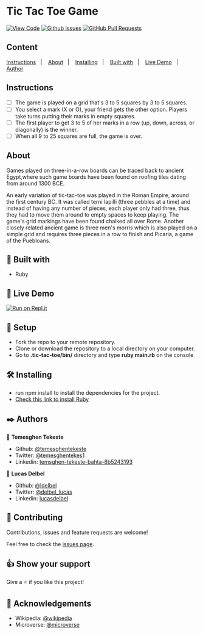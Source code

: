 # Tic Tac Toe Game
  
[![View Code](https://img.shields.io/badge/View%20-Code-green)]()
[![Github Issues](https://img.shields.io/badge/GitHub-Issues-orange)]()
[![GitHub Pull Requests](https://img.shields.io/badge/GitHub-Pull%20Requests-blue)]()

## Content

<a text-align="center" href="#instructions">Instructions</a>&nbsp;&nbsp;&nbsp;|&nbsp;&nbsp;&nbsp;
<a text-align="center" href="#about">About</a>&nbsp;&nbsp;&nbsp;|&nbsp;&nbsp;&nbsp;
<a href="#ins">Installing</a>&nbsp;&nbsp;&nbsp;|&nbsp;&nbsp;&nbsp;
<a href="#with">Built with</a>&nbsp;&nbsp;&nbsp;|&nbsp;&nbsp;&nbsp;
<a href="#ldl">Live Demo</a>&nbsp;&nbsp;&nbsp;|&nbsp;&nbsp;&nbsp;
<a href="#author">Author</a>

## Instructions <a name = "instructions"></a>

- [ ] The game is played on a grid that's 3 to 5 squares by 3 to 5 squares.
- [ ] You select a mark (X or O), your friend gets the other option. Players take turns putting their marks in empty squares.
- [ ] The first player to get 3 to 5 of her marks in a row (up, down, across, or diagonally) is the winner.
- [ ] When all 9 to 25 squares are full, the game is over.

## About <a name = "about"></a>

Games played on three-in-a-row boards can be traced back to ancient Egypt,where such game boards have been found on roofing tiles dating from around 1300 BCE.

An early variation of tic-tac-toe was played in the Roman Empire, around the first century BC. It was called terni lapilli (three pebbles at a time) and instead of having any number of pieces, each player only had three, thus they had to move them around to empty spaces to keep playing. The game's grid markings have been found chalked all over Rome. Another closely related ancient game is three men's morris which is also played on a simple grid and requires three pieces in a row to finish and Picaria, a game of the Puebloans.

## 🔧 Built with<a name = "with"></a>

- Ruby


## 🔴 Live Demo <a name = "ldl"></a>

[![Run on Repl.it](https://repl.it/badge/github/temesghen/tic-tac-toe-1#.replit)](https://repl.it/@temesghen/tic-tac-toe-1#.replit)

## 🔨 Setup

- Fork the repo to your remote repository.
- Clone or download the repository to a local directory on your computer.
- Go to **.tic-tac-toe/bin/** directory and type **ruby main.rb** on the console

## 🛠 Installing <a name = "ins"></a>

- run npm install to install the dependencies for the project.
- [Check this link to install Ruby](https://www.ruby-lang.org/en/documentation/installation/#package-management-systems)

## ✒️  Authors <a name = "author"></a>

👤 **Temesghen Tekeste**

- Github: [@temesghentekeste](https://github.com/temesghentekeste)
- Twitter: [@temesghentekes1](https://twitter.com/temesghentekes1)
- Linkedin: [temsghen-tekeste-bahta-8b5243193](https://www.linkedin.com/in/temesghen-tekeste-bahta-8b5243193/)

👤 **Lucas Delbel**

- Github: [@ldelbel](https://github.com/ldelbel)
- Twitter: [@delbel_lucas](https://twitter.com/delbel_lucas)
- Linkedin: [lucasdelbel](https://www.linkedin.com/in/lucasdelbel/)



## 🤝 Contributing

Contributions, issues and feature requests are welcome!

Feel free to check the [issues page]().


## 👍 Show your support

Give a ⭐️ if you like this project!

## :clap: Acknowledgements

- Wikipedia: [@wikipedia](https://en.wikipedia.org/wiki/Tic-tac-toe)
- Microverse: [@microverse](https://www.microverse.org/)

